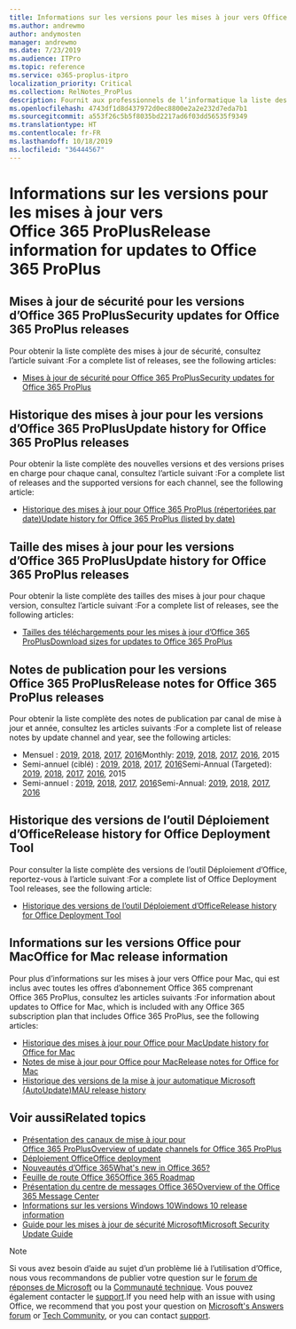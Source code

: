 ```yaml
---
title: Informations sur les versions pour les mises à jour vers Office 365 ProPlus
ms.author: andrewmo
author: andymosten
manager: andrewmo
ms.date: 7/23/2019
ms.audience: ITPro
ms.topic: reference
ms.service: o365-proplus-itpro
localization_priority: Critical
ms.collection: RelNotes_ProPlus
description: Fournit aux professionnels de l’informatique la liste des dernières versions d’Office 365 ProPlus pour chaque canal de mise à jour et des liens vers des notes de publication et l’historique des mises à jour
ms.openlocfilehash: 4743df1d8d437972d0ec8800e2a2e232d7eda7b1
ms.sourcegitcommit: a553f26c5b5f8035bd2217ad6f03dd56535f9349
ms.translationtype: HT
ms.contentlocale: fr-FR
ms.lasthandoff: 10/18/2019
ms.locfileid: "36444567"
---
```

# <a name="release-information-for-updates-to-office-365-proplus"></a><span data-ttu-id="1c861-103">Informations sur les versions pour les mises à jour vers Office 365 ProPlus</span><span class="sxs-lookup"><span data-stu-id="1c861-103">Release information for updates to Office 365 ProPlus</span></span>


## <a name="security-updates-for-office-365-proplus-releases"></a><span data-ttu-id="1c861-104">Mises à jour de sécurité pour les versions d’Office 365 ProPlus</span><span class="sxs-lookup"><span data-stu-id="1c861-104">Security updates for Office 365 ProPlus releases</span></span>

<span data-ttu-id="1c861-105">Pour obtenir la liste complète des mises à jour de sécurité, consultez l’article suivant :</span><span class="sxs-lookup"><span data-stu-id="1c861-105">For a complete list of releases, see the following articles:</span></span>
 - [<span data-ttu-id="1c861-106">Mises à jour de sécurité pour Office 365 ProPlus</span><span class="sxs-lookup"><span data-stu-id="1c861-106">Security updates for Office 365 ProPlus</span></span>](office365-proplus-security-updates.md)


## <a name="update-history-for-office-365-proplus-releases"></a><span data-ttu-id="1c861-107">Historique des mises à jour pour les versions d’Office 365 ProPlus</span><span class="sxs-lookup"><span data-stu-id="1c861-107">Update history for Office 365 ProPlus releases</span></span>

<span data-ttu-id="1c861-108">Pour obtenir la liste complète des nouvelles versions et des versions prises en charge pour chaque canal, consultez l’article suivant :</span><span class="sxs-lookup"><span data-stu-id="1c861-108">For a complete list of releases and the supported versions for each channel, see the following article:</span></span>
 - [<span data-ttu-id="1c861-109">Historique des mises à jour pour Office 365 ProPlus (répertoriées par date)</span><span class="sxs-lookup"><span data-stu-id="1c861-109">Update history for Office 365 ProPlus (listed by date)</span></span>](update-history-office365-proplus-by-date.md)


 ## <a name="update-sizes-for-office-365-proplus-releases"></a><span data-ttu-id="1c861-110">Taille des mises à jour pour les versions d’Office 365 ProPlus</span><span class="sxs-lookup"><span data-stu-id="1c861-110">Update history for Office 365 ProPlus releases</span></span>

<span data-ttu-id="1c861-111">Pour obtenir la liste complète des tailles des mises à jour pour chaque version, consultez l’article suivant :</span><span class="sxs-lookup"><span data-stu-id="1c861-111">For a complete list of releases, see the following articles:</span></span>
 - [<span data-ttu-id="1c861-112">Tailles des téléchargements pour les mises à jour d’Office 365 ProPlus</span><span class="sxs-lookup"><span data-stu-id="1c861-112">Download sizes for updates to Office 365 ProPlus</span></span>](download-sizes-office365-proplus-updates.md)

## <a name="release-notes-for-office-365-proplus-releases"></a><span data-ttu-id="1c861-113">Notes de publication pour les versions Office 365 ProPlus</span><span class="sxs-lookup"><span data-stu-id="1c861-113">Release notes for Office 365 ProPlus releases</span></span>

<span data-ttu-id="1c861-114">Pour obtenir la liste complète des notes de publication par canal de mise à jour et année, consultez les articles suivants :</span><span class="sxs-lookup"><span data-stu-id="1c861-114">For a complete list of release notes by update channel and year, see the following articles:</span></span>
 - <span data-ttu-id="1c861-115">Mensuel : [2019](monthly-channel-2019.md), [2018](monthly-channel-2018.md), [2017](monthly-channel-2017.md), [2016](monthly-channel-2016.md)</span><span class="sxs-lookup"><span data-stu-id="1c861-115">Monthly: [2019](monthly-channel-2019.md), [2018](monthly-channel-2018.md), [2017](monthly-channel-2017.md), [2016](monthly-channel-2016.md), 2015</span></span>
 - <span data-ttu-id="1c861-116">Semi-annuel (ciblé) : [2019](semi-annual-channel-targeted-2019.md), [2018](semi-annual-channel-targeted-2018.md), [2017](semi-annual-channel-targeted-2017.md), [2016](semi-annual-channel-targeted-2016.md)</span><span class="sxs-lookup"><span data-stu-id="1c861-116">Semi-Annual (Targeted): [2019](semi-annual-channel-targeted-2019.md), [2018](semi-annual-channel-targeted-2018.md), [2017](semi-annual-channel-targeted-2017.md), [2016](semi-annual-channel-targeted-2016.md), 2015</span></span>
 - <span data-ttu-id="1c861-117">Semi-annuel : [2019](semi-annual-channel-2019.md), [2018](semi-annual-channel-2018.md), [2017](semi-annual-channel-2017.md), [2016](semi-annual-channel-2016.md)</span><span class="sxs-lookup"><span data-stu-id="1c861-117">Semi-Annual: [2019](semi-annual-channel-2019.md), [2018](semi-annual-channel-2018.md), [2017](semi-annual-channel-2017.md), [2016](semi-annual-channel-2016.md)</span></span>

 ## <a name="release-history-for-office-deployment-tool"></a><span data-ttu-id="1c861-118">Historique des versions de l’outil Déploiement d’Office</span><span class="sxs-lookup"><span data-stu-id="1c861-118">Release history for Office Deployment Tool</span></span>
 <span data-ttu-id="1c861-119">Pour consulter la liste complète des versions de l’outil Déploiement d’Office, reportez-vous à l’article suivant :</span><span class="sxs-lookup"><span data-stu-id="1c861-119">For a complete list of Office Deployment Tool releases, see the following article:</span></span>
 - [<span data-ttu-id="1c861-120">Historique des versions de l’outil Déploiement d’Office</span><span class="sxs-lookup"><span data-stu-id="1c861-120">Release history for Office Deployment Tool</span></span>](ODT-release-history.md)

## <a name="office-for-mac-release-information"></a><span data-ttu-id="1c861-121">Informations sur les versions Office pour Mac</span><span class="sxs-lookup"><span data-stu-id="1c861-121">Office for Mac release information</span></span>

<span data-ttu-id="1c861-122">Pour plus d’informations sur les mises à jour vers Office pour Mac, qui est inclus avec toutes les offres d’abonnement Office 365 comprenant Office 365 ProPlus, consultez les articles suivants :</span><span class="sxs-lookup"><span data-stu-id="1c861-122">For information about updates to Office for Mac, which is included with any Office 365 subscription plan that includes Office 365 ProPlus, see the following articles:</span></span>
 - [<span data-ttu-id="1c861-123">Historique des mises à jour pour Office pour Mac</span><span class="sxs-lookup"><span data-stu-id="1c861-123">Update history for Office for Mac</span></span>](update-history-office-for-mac.md)
 - [<span data-ttu-id="1c861-124">Notes de mise à jour pour Office pour Mac</span><span class="sxs-lookup"><span data-stu-id="1c861-124">Release notes for Office for Mac</span></span>](release-notes-office-for-mac.md)
 - [<span data-ttu-id="1c861-125">Historique des versions de la mise à jour automatique Microsoft (AutoUpdate)</span><span class="sxs-lookup"><span data-stu-id="1c861-125">MAU release history</span></span>](release-history-microsoft-autoupdate.md)


## <a name="related-topics"></a><span data-ttu-id="1c861-126">Voir aussi</span><span class="sxs-lookup"><span data-stu-id="1c861-126">Related topics</span></span>

- [<span data-ttu-id="1c861-127">Présentation des canaux de mise à jour pour Office 365 ProPlus</span><span class="sxs-lookup"><span data-stu-id="1c861-127">Overview of update channels for Office 365 ProPlus</span></span>](https://docs.microsoft.com/deployoffice/overview-of-update-channels-for-office-365-proplus)
- [<span data-ttu-id="1c861-128">Déploiement Office</span><span class="sxs-lookup"><span data-stu-id="1c861-128">Office deployment</span></span>](https://docs.microsoft.com/deployoffice/)
- [<span data-ttu-id="1c861-129">Nouveautés d’Office 365</span><span class="sxs-lookup"><span data-stu-id="1c861-129">What's new in Office 365?</span></span>](https://support.office.com/article/95c8d81d-08ba-42c1-914f-bca4603e1426)
- [<span data-ttu-id="1c861-130">Feuille de route Office 365</span><span class="sxs-lookup"><span data-stu-id="1c861-130">Office 365 Roadmap</span></span>](https://products.office.com/business/office-365-roadmap)
- [<span data-ttu-id="1c861-131">Présentation du centre de messages Office 365</span><span class="sxs-lookup"><span data-stu-id="1c861-131">Overview of the Office 365 Message Center</span></span>](https://support.office.com/article/38fb3333-bfcc-4340-a37b-deda509c2093)
- [<span data-ttu-id="1c861-132">Informations sur les versions Windows 10</span><span class="sxs-lookup"><span data-stu-id="1c861-132">Windows 10 release information</span></span>](https://www.microsoft.com/itpro/windows-10/release-information)
- [<span data-ttu-id="1c861-133">Guide pour les mises à jour de sécurité Microsoft</span><span class="sxs-lookup"><span data-stu-id="1c861-133">Microsoft Security Update Guide</span></span>](https://portal.msrc.microsoft.com/)

> [!NOTE]
> <span data-ttu-id="1c861-134">Si vous avez besoin d’aide au sujet d’un problème lié à l’utilisation d’Office, nous vous recommandons de publier votre question sur le [forum de réponses de Microsoft](https://answers.microsoft.com/) ou la [Communauté technique](https://techcommunity.microsoft.com/). Vous pouvez également contacter le [support](https://support.microsoft.com/contactus).</span><span class="sxs-lookup"><span data-stu-id="1c861-134">If you need help with an issue with using Office, we recommend that you post your question on [Microsoft's Answers forum](https://answers.microsoft.com/) or [Tech Community](https://techcommunity.microsoft.com/), or you can contact [support](https://support.microsoft.com/contactus).</span></span>
